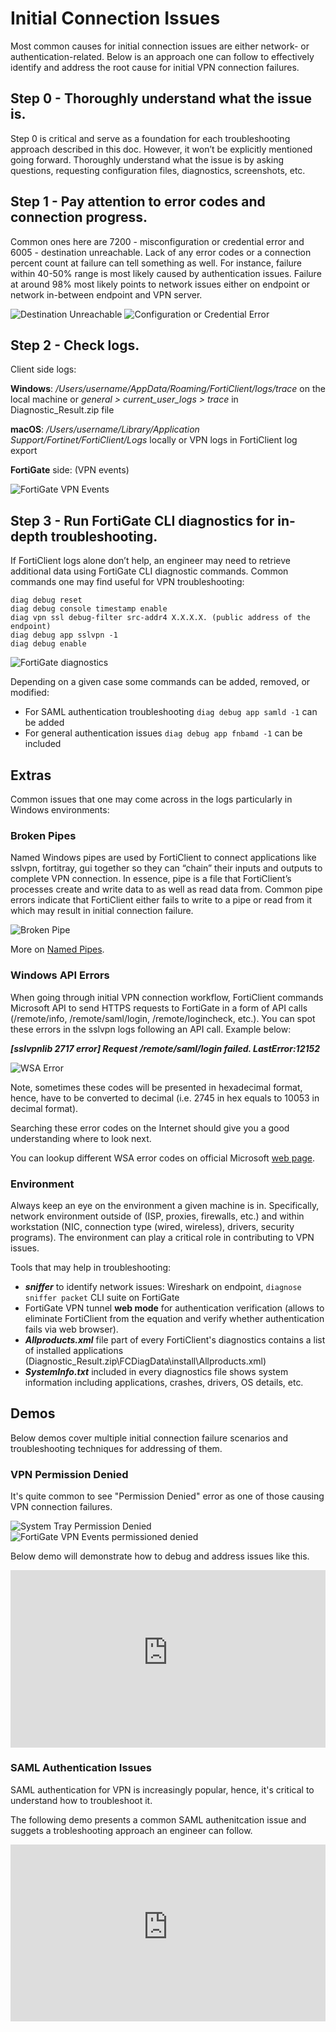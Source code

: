 # Initial Connection Issues

Most common causes for initial connection issues are either network- or authentication-related. Below is an approach one can follow to effectively identify and address the root cause for initial VPN connection failures.

## Step 0 - Thoroughly understand what the issue is.

Step 0 is critical and serve as a foundation for each troubleshooting approach described in this doc. However, it won’t be explicitly mentioned going forward. 
Thoroughly understand what the issue is by asking questions, requesting configuration files, diagnostics, screenshots, etc. 

## Step 1 - Pay attention to error codes and connection progress.

Common ones here are 7200 - misconfiguration or credential error and 6005 - destination unreachable. Lack of any error codes or a connection percent count at failure can tell something as well. For instance, failure within 40-50% range is most likely caused by authentication issues. Failure at around 98% most likely points to network issues either on endpoint or network in-between endpoint and VPN server.

![Destination Unreachable](assets/unreachable.png)
![Configuration or Credential Error](assets/configerror.png)

## Step 2 - Check logs.

Client side logs:

**Windows**: */Users/username/AppData/Roaming/FortiClient/logs/trace* on the local machine or *general > current_user_logs > trace* in Diagnostic_Result.zip file

**macOS**: */Users/username/Library/Application Support/Fortinet/FortiClient/Logs* locally or VPN logs in FortiClient log export

**FortiGate** side: (VPN events)

![FortiGate VPN Events](assets/User%20login%20failed.png)

## Step 3 - Run FortiGate CLI diagnostics for in-depth troubleshooting.

If FortiClient logs alone don’t help, an engineer may need to retrieve additional data using FortiGate CLI diagnostic commands. Common commands one may find useful for VPN troubleshooting:

```
diag debug reset
diag debug console timestamp enable
diag vpn ssl debug-filter src-addr4 X.X.X.X. (public address of the endpoint)
diag debug app sslvpn -1
diag debug enable
```

![FortiGate diagnostics](assets/fosdebugs.png)

Depending on a given case some commands can be added, removed, or modified:

- For SAML authentication troubleshooting ```diag debug app samld -1``` can be added
- For general authentication issues ```diag debug app fnbamd -1``` can be included

## Extras

Common issues that one may come across in the logs particularly in Windows environments:

### Broken Pipes

Named Windows pipes are used by FortiClient to connect applications like sslvpn, fortitray, gui together so they can “chain” their inputs and outputs to complete VPN connection. In essence, pipe is a file that FortiClient’s processes create and write data to as well as read data from. Common pipe errors indicate that FortiClient either fails to write to a pipe or read from it which may result in initial connection failure.

![Broken Pipe](assets/broken%20pipe.png)

More on [Named Pipes](https://learn.microsoft.com/en-us/windows/win32/ipc/named-pipes).

### Windows API Errors

When going through initial VPN connection workflow, FortiClient commands Microsoft API to send HTTPS requests to FortiGate in a form of API calls (/remote/info, /remote/saml/login, /remote/logincheck, etc.). You can spot these errors in the sslvpn logs following an API call. Example below:

***[sslvpnlib 2717 error] Request /remote/saml/login failed. LastError:12152***

![WSA Error](assets/wsaerror.png)

Note, sometimes these codes will be presented in hexadecimal format, hence, have to be converted to decimal (i.e. 2745 in hex equals to 10053 in decimal format).

Searching these error codes on the Internet should give you a good understanding where to look next.

You can lookup different WSA error codes on official Microsoft [web page](https://learn.microsoft.com/en-us/windows/win32/winsock/windows-sockets-error-codes-2).

### Environment

Always keep an eye on the environment a given machine is in. Specifically, network environment outside of (ISP, proxies, firewalls, etc.) and within workstation (NIC, connection type (wired, wireless), drivers, security programs). The environment can play a critical role in contributing to VPN issues.

Tools that may help in troubleshooting:

- ***sniffer*** to identify network issues: Wireshark on endpoint, ```diagnose sniffer packet``` CLI suite on FortiGate
- FortiGate VPN tunnel **web mode** for authentication verification (allows to eliminate FortiClient from the equation and verify whether authentication fails via web browser).
- ***Allproducts.xml*** file part of every FortiClient's diagnostics contains a list of installed applications (Diagnostic_Result.zip\FCDiagData\install\Allproducts.xml)
- ***SystemInfo.txt*** included in every diagnostics file shows system information including applications, crashes, drivers, OS details, etc.

## Demos

Below demos cover multiple initial connection failure scenarios and troubleshooting techniques for addressing of them.

### VPN Permission Denied

It's quite common to see "Permission Denied" error as one of those causing VPN connection failures.

![System Tray Permission Denied](assets/permissiondeniedtray.png) ![FortiGate VPN Events permissioned denied](assets/vpneventspermdenied.png)

Below demo will demonstrate how to debug and address issues like this.

<div style="max-width: 640px"><div style="position: relative; padding-bottom: 56.25%; height: 0; overflow: hidden;"><iframe src="
https://fortinet-my.sharepoint.com/personal/vpolovnikov_fortinet-us_com/_layouts/15/embed.aspx?UniqueId=dd8bfee6-c6ce-4d1f-8157-8d9298697e46&nav=%7B%22playbackOptions%22%3A%7B%22startTimeInSeconds%22%3A3%7D%7D&embed=%7B%22ust%22%3Atrue%2C%22hv%22%3A%22CopyEmbedCode%22%7D&referrer=StreamWebApp&referrerScenario=EmbedDialog.Create"
width="640" height="360" frameborder="0" scrolling="no" allowfullscreen title="Demos-20241022_153013-Meeting Recording.mp4" style="border:none; position: absolute; top: 0; left: 0; right: 0; bottom: 0; height: 100%; max-width: 100%;"></iframe></div></div>

### SAML Authentication Issues

SAML authentication for VPN is increasingly popular, hence, it's critical to understand how to troubleshoot it.

The following demo presents a common SAML authenitcation issue and suggets a trobleshooting approach an engineer can follow.

<div style="max-width: 640px"><div style="position: relative; padding-bottom: 56.25%; height: 0; overflow: hidden;"><iframe src="https://fortinet-my.sharepoint.com/personal/vpolovnikov_fortinet-us_com/_layouts/15/embed.aspx?UniqueId=40ffa333-ba5d-45a1-8797-8017b2a43d27&embed=%7B%22ust%22%3Atrue%2C%22hv%22%3A%22CopyEmbedCode%22%7D&referrer=StreamWebApp&referrerScenario=EmbedDialog.Create" width="640" height="360" frameborder="0" scrolling="no" allowfullscreen title="Demos-20241025_153113-Meeting Recording.mp4" style="border:none; position: absolute; top: 0; left: 0; right: 0; bottom: 0; height: 100%; max-width: 100%;"></iframe></div></div>

